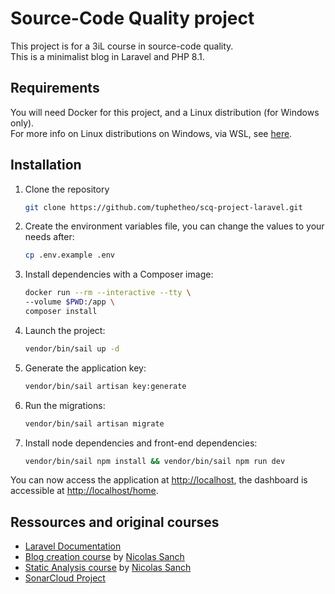 # Source-Code Quality project
This project is for a 3iL course in source-code quality.  
This is a minimalist blog in Laravel and PHP 8.1.

## Requirements
You will need Docker for this project, and a Linux distribution (for Windows only).  
For more info on Linux distributions on Windows, via WSL, see [here](https://docs.microsoft.com/fr-fr/windows/wsl/install).

## Installation
1. Clone the repository
    ```bash
    git clone https://github.com/tuphetheo/scq-project-laravel.git
    ```
   
2. Create the environment variables file, you can change the values to your needs after:
    ```bash
    cp .env.example .env
    ```
   
3. Install dependencies with a Composer image:
    ```bash
    docker run --rm --interactive --tty \
    --volume $PWD:/app \
    composer install
    ```
   
4. Launch the project:
    ```bash
    vendor/bin/sail up -d
    ```
   
5. Generate the application key:
    ```bash
    vendor/bin/sail artisan key:generate 
    ```
   
6. Run the migrations:
    ```bash
    vendor/bin/sail artisan migrate  
    ```
   
7. Install node dependencies and front-end dependencies:
    ```bash
    vendor/bin/sail npm install && vendor/bin/sail npm run dev
    ```
   
You can now access the application at [http://localhost](http://localhost), the dashboard is accessible at [http://localhost/home](http://localhost/home).

## Ressources and original courses
- [Laravel Documentation](https://laravel.com/docs)
- [Blog creation course](https://github.com/nicolas-sanch/creer-minimalist-blog.git) by [Nicolas Sanch](https://github.com/nicolas-sanch)
- [Static Analysis course](https://github.com/nicolas-sanch/static-analysis) by [Nicolas Sanch](https://github.com/nicolas-sanch)
- [SonarCloud Project](https://sonarcloud.io/project/overview?id=tuphetheo_scq-project-laravel)
